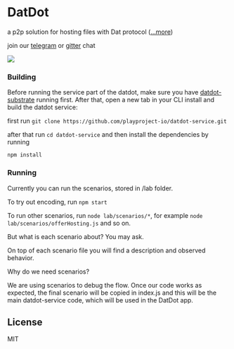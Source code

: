 # DatDot
a p2p solution for hosting files with Dat protocol ([...more](https://github.com/playproject-io/datdot-substrate/issues/12))

join our [telegram](https://t.me/joinchat/CgTftxXJvp6iYayqDjP7lQ) or [gitter](https://gitter.im/playproject-io/community) chat

![](https://i.imgur.com/oGPIbZQ.jpg)

### Building

Before running the service part of the datdot,
make sure you have [datdot-substrate](https://github.com/playproject-io/datdot-substrate) running first.
After that, open a new tab in your CLI
install and build the datdot service:

first run `git clone https://github.com/playproject-io/datdot-service.git`

after that run `cd datdot-service` and then install the dependencies by running

`npm install`

### Running

Currently you can run the scenarios, stored in /lab folder.

To try out encoding, run `npm start`

To run other scenarios, run `node lab/scenarios/*`, for example `node lab/scenarios/offerHosting.js`
and so on.

But what is each scenario about? You may ask.

On top of each scenario file you will find a description and observed behavior.

Why do we need scenarios?

We are using scenarios to debug the flow. Once our code works as expected, the final scenario will be copied in index.js and this will be the main datdot-service code, which will be used in the DatDot app.


## License

MIT
